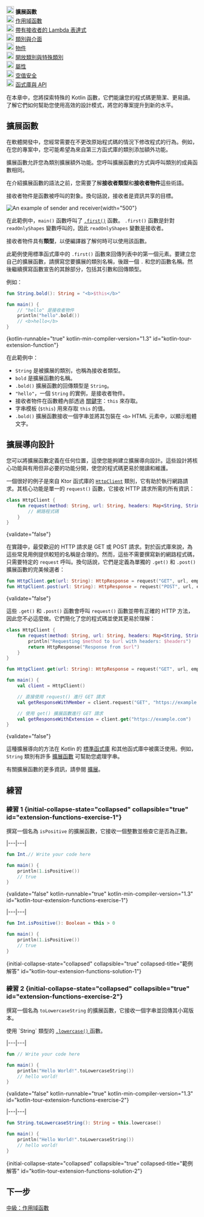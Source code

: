 [//]: # (title: 中級：擴展函數)

<no-index/>

<tldr>
    <p><img src="icon-1.svg" width="20" alt="First step" /> <strong>擴展函數</strong><br />
        <img src="icon-2-todo.svg" width="20" alt="Second step" /> <a href="kotlin-tour-intermediate-scope-functions.md">作用域函數</a><br />
        <img src="icon-3-todo.svg" width="20" alt="Third step" /> <a href="kotlin-tour-intermediate-lambdas-receiver.md">帶有接收者的 Lambda 表達式</a><br />
        <img src="icon-4-todo.svg" width="20" alt="Fourth step" /> <a href="kotlin-tour-intermediate-classes-interfaces.md">類別與介面</a><br />
        <img src="icon-5-todo.svg" width="20" alt="Fifth step" /> <a href="kotlin-tour-intermediate-objects.md">物件</a><br />
        <img src="icon-6-todo.svg" width="20" alt="Sixth step" /> <a href="kotlin-tour-intermediate-open-special-classes.md">開放類別與特殊類別</a><br />
        <img src="icon-7-todo.svg" width="20" alt="Seventh step" /> <a href="kotlin-tour-intermediate-properties.md">屬性</a><br />
        <img src="icon-8-todo.svg" width="20" alt="Eighth step" /> <a href="kotlin-tour-intermediate-null-safety.md">空值安全</a><br />
        <img src="icon-9-todo.svg" width="20" alt="Ninth step" /> <a href="kotlin-tour-intermediate-libraries-and-apis.md">函式庫與 API</a></p>
</tldr>

在本章中，您將探索特殊的 Kotlin 函數，它們能讓您的程式碼更簡潔、更易讀。了解它們如何幫助您使用高效的設計模式，將您的專案提升到新的水平。

## 擴展函數

在軟體開發中，您經常需要在不更改原始程式碼的情況下修改程式的行為。例如，在您的專案中，您可能希望為來自第三方函式庫的類別添加額外功能。

擴展函數允許您為類別擴展額外功能。您呼叫擴展函數的方式與呼叫類別的成員函數相同。

在介紹擴展函數的語法之前，您需要了解**接收者類型**和**接收者物件**這些術語。

接收者物件是函數被呼叫的對象。換句話說，接收者是資訊共享的目標。

![An example of sender and receiver](receiver-highlight.png){width="500"}

在此範例中，`main()` 函數呼叫了 [`.first()`](https://kotlinlang.org/api/core/kotlin-stdlib/kotlin.collections/first.html) 函數。
`.first()` 函數是針對 `readOnlyShapes` 變數呼叫的，因此 `readOnlyShapes` 變數是接收者。

接收者物件具有**類型**，以便編譯器了解何時可以使用該函數。

此範例使用標準函式庫中的 `.first()` 函數來回傳列表中的第一個元素。要建立您自己的擴展函數，請撰寫您要擴展的類別名稱，後跟一個 `.` 和您的函數名稱。然後繼續撰寫函數宣告的其餘部分，包括其引數和回傳類型。

例如：

```kotlin
fun String.bold(): String = "<b>$this</b>"

fun main() {
    // "hello" 是接收者物件
    println("hello".bold())
    // <b>hello</b>
}
```
{kotlin-runnable="true" kotlin-min-compiler-version="1.3" id="kotlin-tour-extension-function"}

在此範例中：

*   `String` 是被擴展的類別，也稱為接收者類型。
*   `bold` 是擴展函數的名稱。
*   `.bold()` 擴展函數的回傳類型是 `String`。
*   `"hello"`，一個 `String` 的實例，是接收者物件。
*   接收者物件在函數體內部透過 [關鍵字](keyword-reference.md)：`this` 來存取。
*   字串模板 (`$this`) 用來存取 `this` 的值。
*   `.bold()` 擴展函數接收一個字串並將其包裝在 `<b>` HTML 元素中，以顯示粗體文字。

## 擴展導向設計

您可以將擴展函數定義在任何位置，這使您能夠建立擴展導向設計。這些設計將核心功能與有用但非必要的功能分開，使您的程式碼更易於閱讀和維護。

一個很好的例子是來自 Ktor 函式庫的 [`HttpClient`](https://api.ktor.io/ktor-client/ktor-client-core/io.ktor.client/-http-client/index.html) 類別，它有助於執行網路請求。其核心功能是單一的 `request()` 函數，它接收 HTTP 請求所需的所有資訊：

```kotlin
class HttpClient {
    fun request(method: String, url: String, headers: Map<String, String>): HttpResponse {
        // 網路程式碼
    }
}
```
{validate="false"}

在實踐中，最受歡迎的 HTTP 請求是 GET 或 POST 請求。對於函式庫來說，為這些常見用例提供較短的名稱是合理的。然而，這些不需要撰寫新的網路程式碼，只需要特定的 `request` 呼叫。換句話說，它們是定義為單獨的 `.get()` 和 `.post()` 擴展函數的完美候選者：

```kotlin
fun HttpClient.get(url: String): HttpResponse = request("GET", url, emptyMap())
fun HttpClient.post(url: String): HttpResponse = request("POST", url, emptyMap())
```
{validate="false"}

這些 `.get()` 和 `.post()` 函數會呼叫 `request()` 函數並帶有正確的 HTTP 方法，因此您不必這麼做。它們簡化了您的程式碼並使其更易於理解：

```kotlin
class HttpClient {
    fun request(method: String, url: String, headers: Map<String, String>): HttpResponse {
        println("Requesting $method to $url with headers: $headers")
        return HttpResponse("Response from $url")
    }
}

fun HttpClient.get(url: String): HttpResponse = request("GET", url, emptyMap())

fun main() {
    val client = HttpClient()

    // 直接使用 request() 進行 GET 請求
    val getResponseWithMember = client.request("GET", "https://example.com", emptyMap())

    // 使用 get() 擴展函數進行 GET 請求
    val getResponseWithExtension = client.get("https://example.com")
}
```
{validate="false"}

這種擴展導向的方法在 Kotlin 的 [標準函式庫](https://kotlinlang.org/api/latest/jvm/stdlib/) 和其他函式庫中被廣泛使用。例如，`String` 類別有許多 [擴展函數](https://kotlinlang.org/api/latest/jvm/stdlib/kotlin/-string/#extension-functions) 可幫助您處理字串。

有關擴展函數的更多資訊，請參閱 [擴展](extensions.md)。

## 練習

### 練習 1 {initial-collapse-state="collapsed" collapsible="true" id="extension-functions-exercise-1"}

撰寫一個名為 `isPositive` 的擴展函數，它接收一個整數並檢查它是否為正數。

|---|---|
```kotlin
fun Int.// Write your code here

fun main() {
    println(1.isPositive())
    // true
}
```
{validate="false" kotlin-runnable="true" kotlin-min-compiler-version="1.3" id="kotlin-tour-extension-functions-exercise-1"}

|---|---|
```kotlin
fun Int.isPositive(): Boolean = this > 0

fun main() {
    println(1.isPositive())
    // true
}
```
{initial-collapse-state="collapsed" collapsible="true" collapsed-title="範例解答" id="kotlin-tour-extension-functions-solution-1"}

### 練習 2 {initial-collapse-state="collapsed" collapsible="true" id="extension-functions-exercise-2"}

撰寫一個名為 `toLowercaseString` 的擴展函數，它接收一個字串並回傳其小寫版本。

<deflist collapsible="true">
    <def title="提示">
        使用 `String` 類型的 <a href="https://kotlinlang.org/api/latest/jvm/stdlib/kotlin.text/lowercase.html"> <code>.lowercase()</code> </a> 函數。
    </def>
</deflist>

|---|---|
```kotlin
fun // Write your code here

fun main() {
    println("Hello World!".toLowercaseString())
    // hello world!
}
```
{validate="false" kotlin-runnable="true" kotlin-min-compiler-version="1.3" id="kotlin-tour-extension-functions-exercise-2"}

|---|---|
```kotlin
fun String.toLowercaseString(): String = this.lowercase()

fun main() {
    println("Hello World!".toLowercaseString())
    // hello world!
}
```
{initial-collapse-state="collapsed" collapsible="true" collapsed-title="範例解答" id="kotlin-tour-extension-functions-solution-2"}

## 下一步

[中級：作用域函數](kotlin-tour-intermediate-scope-functions.md)
